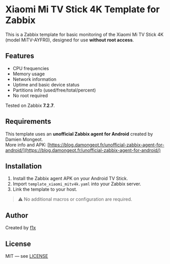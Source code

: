 # Xiaomi Mi TV Stick 4K Template for Zabbix

This is a Zabbix template for basic monitoring of the Xiaomi Mi TV Stick 4K (model MiTV-AYFR0), designed for use **without root access**.

## Features

- CPU frequencies
- Memory usage
- Network information
- Uptime and basic device status
- Partitions info (used/free/total/percent)
- No root required

Tested on Zabbix **7.2.7**.

## Requirements

This template uses an **unofficial Zabbix agent for Android** created by Damien Mongeot.  
More info and APK: [https://blog.damongeot.fr/unofficial-zabbix-agent-for-android/](https://blog.damongeot.fr/unofficial-zabbix-agent-for-android/)

## Installation

1. Install the Zabbix agent APK on your Android TV Stick.
2. Import `template_xiaomi_mitv4k.yaml` into your Zabbix server.
3. Link the template to your host.

> ⚠️ No additional macros or configuration are required.

## Author

Created by [f1x](https://github.com/unix3dcore)

## License

MIT — see [LICENSE](./LICENSE)
